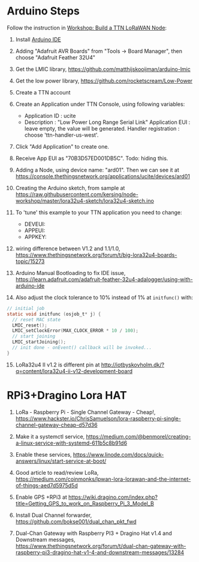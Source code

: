 # Arduino Steps

Follow the instruction in [Workshop: Build a TTN LoRaWAN Node](https://github.com/kersing/node-workshop/blob/master/lora32u4.md):

1. Install [Arduino IDE](https://www.arduino.cc/en/Main/Software)
2. Adding "Adafruit AVR Boards" from "Tools -> Board Manager", then choose "Adafruit Feather 32U4"
3. Get the LMIC library, https://github.com/matthijskooijman/arduino-lmic
4. Get the low power library, https://github.com/rocketscream/Low-Power
5. Create a TTN account
6. Create an Application under TTN Console, using following variables:
    - Application ID : ucite
    - Description : "Low Power Long Range Serial Link"
Application EUI : leave empty, the value will be generated.
Handler registration : choose 'ttn-handler-us-west'.
7. Click "Add Application" to create one.
8. Receive App EUI as  "70B3D57ED001DB5C". Todo: hiding this.
9. Adding a Node, using device name: "ard01".  Then we can see it at https://console.thethingsnetwork.org/applications/ucite/devices/ard01
10. Creating the Arduino sketch, from sample at  https://raw.githubusercontent.com/kersing/node-workshop/master/lora32u4-sketch/lora32u4-sketch.ino
11. To 'tune' this example to your TTN application you need to change:
    - DEVEUI:
    - APPEUI:
    - APPKEY:
12. wiring difference between V1.2 and 1.1/1.0, https://www.thethingsnetwork.org/forum/t/big-lora32u4-boards-topic/15273

13. Arduino Manual Bootloading to fix IDE issue, https://learn.adafruit.com/adafruit-feather-32u4-adalogger/using-with-arduino-ide

14. Also adjust the clock tolerance to 10% instead of 1% at ```initfunc()``` with:
```c
// initial job
static void initfunc (osjob_t* j) {
  // reset MAC state
  LMIC_reset();
  LMIC_setClockError(MAX_CLOCK_ERROR * 10 / 100);
  // start joining
  LMIC_startJoining();
  // init done - onEvent() callback will be invoked...
}
```

15. LoRa32u4 II v1.2 is different pin at http://iotbyskovholm.dk/?q=content/lora32u4-ii-v12-development-board

# RPi3+Dragino Lora HAT

1. LoRa - Raspberry Pi - Single Channel Gateway - Cheap!, https://www.hackster.io/ChrisSamuelson/lora-raspberry-pi-single-channel-gateway-cheap-d57d36
2. Make it a systemctl service, https://medium.com/@benmorel/creating-a-linux-service-with-systemd-611b5c8b91d6
3. Enable these services, https://www.linode.com/docs/quick-answers/linux/start-service-at-boot/

3. Good article to read/review LoRa, https://medium.com/coinmonks/lpwan-lora-lorawan-and-the-internet-of-things-aed7d5975d5d
4. Enable GPS +RPi3 at https://wiki.dragino.com/index.php?title=Getting_GPS_to_work_on_Raspberry_Pi_3_Model_B
5. Install Dual Channel forwarder, https://github.com/bokse001/dual_chan_pkt_fwd

6. Dual-Chan Gateway with Raspberry PI3 + Dragino Hat v1.4 and Downstream messages, https://www.thethingsnetwork.org/forum/t/dual-chan-gateway-with-raspberry-pi3-dragino-hat-v1-4-and-downstream-messages/13284
